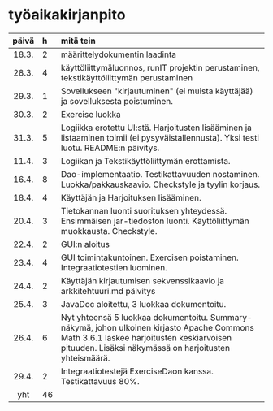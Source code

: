 # työaikakirjanpito


| päivä |  h   | mitä tein  |
| :----:|:-----| :-----|
| 18.3. | 2    | määrittelydokumentin laadinta |
| 28.3.| 4    | käyttöliittymäluonnos, runIT projektin perustaminen, tekstikäyttöliittymän perustaminen |
| 29.3.| 1    |  Sovellukseen "kirjautuminen" (ei muista käyttäjää) ja sovelluksesta poistuminen. |
| 30.3.| 2    | Exercise luokka |
| 31.3. | 5    | Logiikka erotettu UI:stä. Harjoitusten lisääminen ja listaaminen toimii (ei pysyväistallennusta). Yksi testi luotu. README:n päivitys. |
| 11.4. | 3 | Logiikan ja Tekstikäyttöliittymän erottamista. |
| 16.4. | 8 | Dao-implementaatio. Testikattavuuden nostaminen. Luokka/pakkauskaavio. Checkstyle ja tyylin korjaus. |
| 18.4. | 4 | Käyttäjän ja Harjoituksen lisääminen. |
| 20.4. | 3 | Tietokannan luonti suorituksen yhteydessä. Ensimmäisen jar-tiedoston luonti. Käyttöliittymän muokkausta. Checkstyle.|
| 22.4. | 2  | GUI:n aloitus |
| 23.4. | 4  | GUI toimintakuntoinen. Exercisen poistaminen. Integraatiotestien luominen.|   
| 24.4. | 2 | Käyttäjän kirjautumisen sekvenssikaavio ja arkkitehtuuri.md päivitys |
| 25.4. | 3 | JavaDoc aloitettu, 3 luokkaa dokumentoitu. |
| 26.4. | 6 | Nyt yhteensä 5 luokkaa dokumentoitu. Summary-näkymä, johon ulkoinen kirjasto Apache Commons Math 3.6.1 laskee harjoitusten keskiarvoisen pituuden. Lisäksi näkymässä on harjoitusten yhteismäärä. |
| 29.4. | 2 | Integraatiotestejä ExerciseDaon kanssa. Testikattavuus 80%. |
| yht   | 46    |    | 
